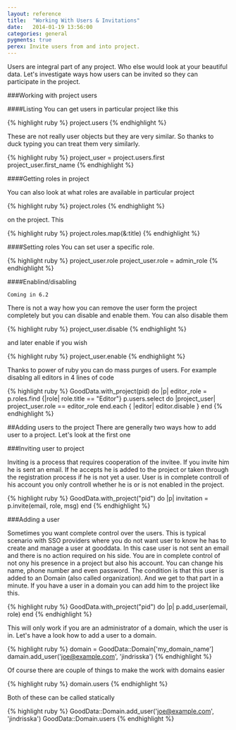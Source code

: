 ```yaml
---
layout: reference
title:  "Working With Users & Invitations"
date:   2014-01-19 13:56:00
categories: general
pygments: true
perex: Invite users from and into project.
---
```


Users are integral part of any project. Who else would look at your beautiful data. Let's investigate ways how users can be invited so they can participate in the project.

###Working with project users

####Listing
You can get users in particular project like this

{% highlight ruby %}
project.users
{% endhighlight %}

These are not really user objects but they are very similar. So thanks to duck typing you can treat them very similarly.

{% highlight ruby %}
project_user = project.users.first
project_user.first_name
{% endhighlight %}

####Getting roles in project

You can also look at what roles are available in particular project

{% highlight ruby %}
project.roles
{% endhighlight %}

on the project. This

{% highlight ruby %}
project.roles.map(&:title)
{% endhighlight %}

####Setting roles
You can set user a specific role.

{% highlight ruby %}
project_user.role
project_user.role = admin_role
{% endhighlight %}


####Enablind/disabling

`Coming in 6.2`

There is not a way how you can remove the user form the project completely but you can disable and enable them. 
You can also disable them

{% highlight ruby %}
project_user.disable
{% endhighlight %}

and later enable if you wish

{% highlight ruby %}
project_user.enable
{% endhighlight %}

Thanks to power of ruby you can do mass purges of users. For example disablng all editors in 4 lines of code

{% highlight ruby %}
GoodData.with_project(pid) do |p|
  editor_role = p.roles.find {|role| role.title == "Editor"}
  p.users.select do |project_user|
    project_user.role == editor_role
  end.each { |editor| editor.disable }
end
{% endhighlight %}

##Adding users to the project
There are generally two ways how to add user to a project. Let's look at the first one

###Inviting user to project

Inviting is a process that requires cooperation of the invitee. If you invite him he is sent an email. If he accepts he is added to the project or taken through the registration process if he is not yet a user. User is in complete controll of his account you only controll whether he is or is not enabled in the project.

{% highlight ruby %}
GoodData.with_project("pid") do |p|
  invitation = p.invite(email, role, msg)
end
{% endhighlight %}

###Adding a user

Sometimes you want complete control over the users. This is typical scenario with SSO providers where you do not want user to know he has to create and manage a user at gooddata. In this case user is not sent an email and there is no action required on his side. You are in complete control of not ony his presence in a project but also his account. You can change his name, phone number and even password. The condition is that this user is added to an Domain (also called organization). And we get to that part in a minute. If you have a user in a domain you can add him to the project like this.

{% highlight ruby %}
GoodData.with_project("pid") do |p|
  p.add_user(email, role)
end
{% endhighlight %}

This will only work if you are an administrator of a domain, which the user is in. Let's have a look how to add a user to a domain.

{% highlight ruby %}
domain = GoodData::Domain['my_domain_name']
damain.add_user('joe@example.com', 'jindrisska')
{% endhighlight %}

Of course there are couple of things to make the work with domains easier

{% highlight ruby %}
domain.users
{% endhighlight %}

Both of these can be called statically

{% highlight ruby %}
GoodData::Domain.add_user('joe@example.com', 'jindrisska')
GoodData::Domain.users
{% endhighlight %}